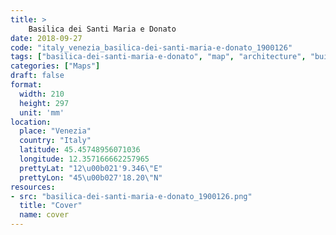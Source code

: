 ```yaml
---
title: > 
    Basilica dei Santi Maria e Donato
date: 2018-09-27
code: "italy_venezia_basilica-dei-santi-maria-e-donato_1900126"
tags: ["basilica-dei-santi-maria-e-donato", "map", "architecture", "buildings", "Venezia", "Italy"]
categories: ["Maps"]
draft: false
format:
  width: 210
  height: 297
  unit: 'mm'
location:
  place: "Venezia"
  country: "Italy"
  latitude: 45.45748956071036
  longitude: 12.357166662257965
  prettyLat: "12\u00b021'9.346\"E"
  prettyLon: "45\u00b027'18.20\"N"
resources:
- src: "basilica-dei-santi-maria-e-donato_1900126.png"
  title: "Cover"
  name: cover
---
```

